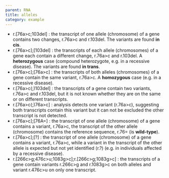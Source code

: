 ```yaml
---
parent: RNA
title: alleles
category: example
---
```


*	r.[76a>c;103del]
	: the transcript of one allele (chromosome) of a gene contains two changes, r.76a>c and r.103del. The variants are found **in cis**.
*	r.[76a>c];[103del]
	: the transcripts of each allele (chromosomes) of a gene each contain a different change, r.76a>c and r.103del. A **heterozygous** case (compound heterozygote, e.g. in a recessive disease). The variants are found **in trans**.
*	r.[76a>c];[76a>c]
	: the transcripts of both alleles (chromosomes) of a gene contain the same variant, r.76a>c. A **homozygous** case (e.g. in a recessive disease).
*	r.[76a>c(;)103del]
	: the transcripts of a gene contain two variants, r.76a>c and r.103del, but it is not known whether they are on the same or on different transcripts.
*	r.[76a>c(;)76a>c]
	: analysis detects one variant (r.76a>c), suggesting both transcripts contain this variant but it can not be excluded the other transcript is not detected.
*	r.[76a>c];[76A=]
	: the transcript of one allele (chromosome) of a gene contains a variant, r.76a>c, the transcript of the other allele (chromosome) contains the reference sequence, r.76= (is **wild-type**).
*	r.[76a>c];[?]
	: the transcript of one allele (chromosome) of a gene contains a variant, r.76a>c, while a variant in the transcript of the other allele is expected but not yet identified (r.?) (e.g. in individuals affected by a recessive disease).
*	r.[266c>g;476c>u;1083g>c];r.[266c>g;1083g>c]
	: the transcripts of a gene contain variants r.266c>g and r.1083g>c on both alleles and variant r.476c>u on only one transcript.
